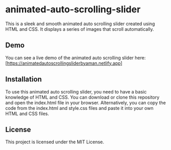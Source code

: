 # animated-auto-scrolling-slider

This is a sleek and smooth animated auto scrolling slider created using HTML and CSS. It displays a series of images that scroll automatically.

## Demo

You can see a live demo of the animated auto scrolling slider here: [https://animatedautoscrollingsliderbyaman.netlify.app]

## Installation

To use this animated auto scrolling slider, you need to have a basic knowledge of HTML and CSS. You can download or clone this repository and open the index.html file in your browser. Alternatively, you can copy the code from the index.html and style.css files and paste it into your own HTML and CSS files.

## License

This project is licensed under the MIT License.

